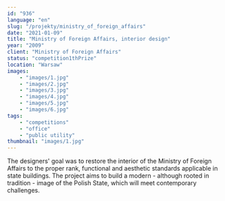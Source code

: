 ```yaml
---
id: "936"
language: "en"
slug: "/projekty/ministry_of_foreign_affairs"
date: "2021-01-09"
title: "Ministry of Foreign Affairs, interior design"
year: "2009"
client: "Ministry of Foreign Affairs"
status: "competition1thPrize"
location: "Warsaw"
images: 
    - "images/1.jpg"
    - "images/2.jpg"
    - "images/3.jpg"
    - "images/4.jpg"    
    - "images/5.jpg"    
    - "images/6.jpg"    
tags: 
    - "competitions"
    - "office"
    - "public utility"
thumbnail: "images/1.jpg"
---
```

The designers' goal was to restore the interior of the Ministry of Foreign Affairs to the proper rank, functional and aesthetic standards applicable in state buildings. The project aims to build a modern - although rooted in tradition - image of the Polish State, which will meet contemporary challenges.

